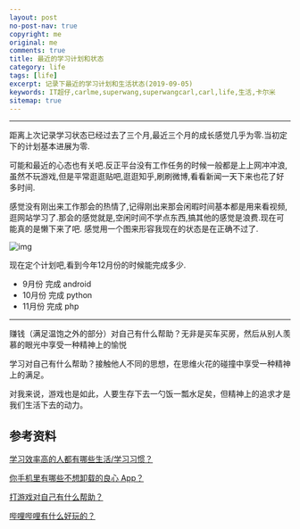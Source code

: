 ```yaml
---
layout: post
no-post-nav: true
copyright: me
original: me
comments: true
title: 最近的学习计划和状态
category: life
tags: [life]
excerpt: 记录下最近的学习计划和生活状态(2019-09-05)
keywords: IT超仔,carlme,superwang,superwangcarl,carl,life,生活,卡尔米
sitemap: true
---
```


***



距离上次记录学习状态已经过去了三个月,最近三个月的成长感觉几乎为零.当初定下的计划基本进展为零.

可能和最近的心态也有关吧.反正平台没有工作任务的时候一般都是上上网冲冲浪,虽然不玩游戏,但是平常逛逛贴吧,逛逛知乎,刷刷微博,看看新闻一天下来也花了好多时间.

感觉没有刚出来工作那会的热情了,记得刚出来那会闲暇时间基本都是用来看视频,逛网站学习了.那会的感觉就是,空闲时间不学点东西,搞其他的感觉是浪费.现在可能真的是懒下来了吧. 感觉用一个图来形容我现在的状态是在正确不过了.

![img]({{site.cdn}}assets/images/blog/2019/20190905162429.jpg)

现在定个计划吧,看到今年12月份的时候能完成多少.

- 9月份 完成 android
- 10月份 完成 python
- 11月份 完成 php

***

赚钱（满足温饱之外的部分）对自己有什么帮助？无非是买车买房，然后从别人羡慕的眼光中享受一种精神上的愉悦

学习对自己有什么帮助？接触他人不同的思想，在思维火花的碰撞中享受一种精神上的满足。

对我来说，游戏也是如此，人要生存下去一勺饭一瓢水足矣，但精神上的追求才是我们生活下去的动力。

## 参考资料

[学习效率高的人都有哪些生活/学习习惯？](https://www.zhihu.com/question/289568582)

[你手机里有哪些不想卸载的良心 App？](https://www.zhihu.com/question/289568582)

[打游戏对自己有什么帮助？](https://www.zhihu.com/question/30909236)

[哔哩哔哩有什么好玩的？](https://www.zhihu.com/question/283049200/answer/813486705)